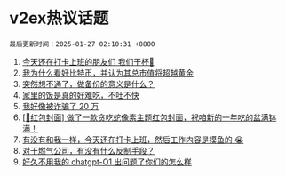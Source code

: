 # v2ex热议话题

`最后更新时间：2025-01-27 02:10:31 +0800`

1. [今天还在打卡上班的朋友们 我们干杯🍻](https://www.v2ex.com/t/1107877)
1. [我为什么看好比特币，并认为其总市值将超越黄金](https://www.v2ex.com/t/1107964)
1. [突然想不通了，做备份的意义是什么？](https://www.v2ex.com/t/1107879)
1. [家里的饭是真的好难吃，不吐不快](https://www.v2ex.com/t/1107919)
1. [我好像被诈骗了 20 万](https://www.v2ex.com/t/1107949)
1. [[🧧红包封面] 做了一款贪吃蛇像素主题红包封面，祝咱新的一年吃的盆满钵满！](https://www.v2ex.com/t/1107892)
1. [有没有和我一样，今天还在打卡上班，然后工作内容是摸鱼的 😭](https://www.v2ex.com/t/1107883)
1. [对于燃气公司，有没有什么反制手段？](https://www.v2ex.com/t/1107913)
1. [好久不用我的 chatgpt-O1 出问题了你们的怎么样](https://www.v2ex.com/t/1107881)

